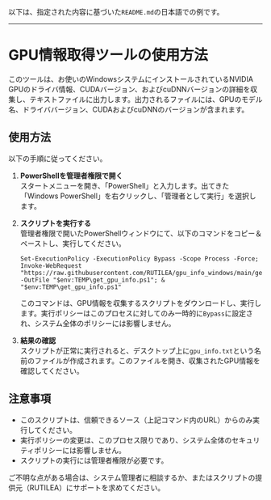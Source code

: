 以下は、指定された内容に基づいた`README.md`の日本語での例です。

---

# GPU情報取得ツールの使用方法

このツールは、お使いのWindowsシステムにインストールされているNVIDIA GPUのドライバ情報、CUDAバージョン、およびcuDNNバージョンの詳細を収集し、テキストファイルに出力します。出力されるファイルには、GPUのモデル名、ドライババージョン、CUDAおよびcuDNNのバージョンが含まれます。

## 使用方法

以下の手順に従ってください。

1. **PowerShellを管理者権限で開く**  
   スタートメニューを開き、「PowerShell」と入力します。出てきた「Windows PowerShell」を右クリックし、「管理者として実行」を選択します。

2. **スクリプトを実行する**  
   管理者権限で開いたPowerShellウィンドウにて、以下のコマンドをコピー＆ペーストし、実行してください。

   ```
   Set-ExecutionPolicy -ExecutionPolicy Bypass -Scope Process -Force; Invoke-WebRequest "https://raw.githubusercontent.com/RUTILEA/gpu_info_windows/main/get_gpu_info.ps1" -OutFile "$env:TEMP\get_gpu_info.ps1"; & "$env:TEMP\get_gpu_info.ps1"
   ```

   このコマンドは、GPU情報を収集するスクリプトをダウンロードし、実行します。実行ポリシーはこのプロセスに対してのみ一時的に`Bypass`に設定され、システム全体のポリシーには影響しません。

3. **結果の確認**  
   スクリプトが正常に実行されると、デスクトップ上に`gpu_info.txt`という名前のファイルが作成されます。このファイルを開き、収集されたGPU情報を確認してください。

## 注意事項

- このスクリプトは、信頼できるソース（上記コマンド内のURL）からのみ実行してください。
- 実行ポリシーの変更は、このプロセス限りであり、システム全体のセキュリティポリシーには影響しません。
- スクリプトの実行には管理者権限が必要です。

ご不明な点がある場合は、システム管理者に相談するか、またはスクリプトの提供元（RUTILEA）にサポートを求めてください。
